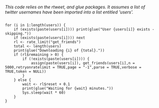 *This code relies on the rtweet, and glue packages. It assumes a list of twitter usernames have been imported into a list entitled 'users'.*

```

for (i in 1:length(users)) {
    if (exists(paste(users[i]))) print(glue("User {users[i]} exists - skipping."))
    if (exists(paste(users[i]))) next
    rl <- rate_limit("get_friends")
    total <- length(users)
    print(glue("Downloading {i} of {total}."))
    if (rl$remaining > 0) {
        if (!exists(paste(users[i]))) {
            assign(paste(users[i]), get_friends(users[i],n = 5000,retryonratelimit = TRUE,page = "-1",parse = TRUE,verbose = TRUE,token = NULL))
        }
    } else {
        wait <- rl$reset + 0.1
        print(glue("Waiting for {wait} minutes."))
        Sys.sleep(wait * 60)
    }
}

```
